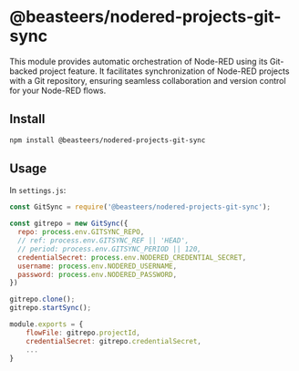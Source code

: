 # @beasteers/nodered-projects-git-sync

This module provides automatic orchestration of Node-RED using its Git-backed project feature. It facilitates synchronization of Node-RED projects with a Git repository, ensuring seamless collaboration and version control for your Node-RED flows.

## Install

```bash
npm install @beasteers/nodered-projects-git-sync
```

## Usage
In `settings.js`:
```javascript
const GitSync = require('@beasteers/nodered-projects-git-sync');

const gitrepo = new GitSync({
  repo: process.env.GITSYNC_REPO,
  // ref: process.env.GITSYNC_REF || 'HEAD',
  // period: process.env.GITSYNC_PERIOD || 120,
  credentialSecret: process.env.NODERED_CREDENTIAL_SECRET,
  username: process.env.NODERED_USERNAME,
  password: process.env.NODERED_PASSWORD,
})

gitrepo.clone();
gitrepo.startSync();

module.exports = {
    flowFile: gitrepo.projectId,
    credentialSecret: gitrepo.credentialSecret,
    ...
}
```
